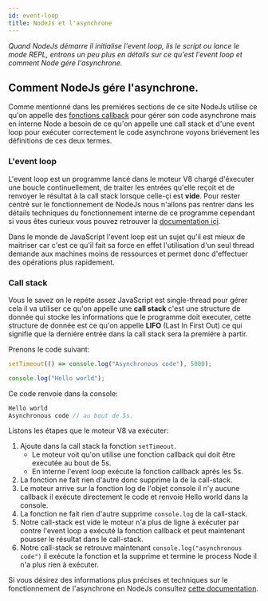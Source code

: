 ```yaml
---
id: event-loop
title: NodeJs et l'asynchrone
---
```

*Quand NodeJs démarre il initialise l'event loop, lis le script ou lance le mode REPL, entrons un peu plus en détails sur ce qu'est l'event loop et comment Node gére l'asynchrone.*

## Comment NodeJs gére l'asynchrone.
Comme mentionné dans les premiéres sections de ce site NodeJs utilise ce qu'on appelle des [fonctions callback](helper/callback) pour gérer son code asynchrone mais en interne Node a besoin de ce qu'on appelle une call stack et d'une event loop pour exécuter correctement le code asynchrone voyons briévement les définitions de ces deux termes.

### L'event loop
L'event loop est un programme lancé dans le moteur V8 chargé d'éxecuter une boucle continuellement, de traiter les entrées qu'elle reçoit et de renvoyer le résultat à la call stack lorsque celle-çi est **vide**. Pour rester centré sur le fonctionnement de NodeJs nous n'allons pas rentrer dans les détails techniques du fonctionnement interne de ce programme cependant si vous êtes curieux vous pouvez retrouver la [documentation içi](http://docs.libuv.org/en/v1.x/).

Dans le monde de JavaScript l'event loop est un sujet qu'il est mieux de maitriser car c'est ce qu'il fait sa force en effet l'utilisation d'un seul thread demande aux machines moins de ressources et permet donc d'effectuer des opérations plus rapidement.

### Call stack
Vous le savez on le repéte assez JavaScript est single-thread pour gérer cela il va utiliser ce qu'on appelle une **call stack** c'est une structure de donnée qui stocke les informations que le programme doit executer, cette structure de donnée est ce qu'on appelle **LIFO** (Last In First Out) ce qui signifie que la derniére entrée dans la call stack sera la premiére à partir.

Prenons le code suivant:

```js
setTimeout(() => console.log("Asynchronous code"), 5000);

console.log("Hello world");
```

Ce code renvoie dans la console:

```js
Hello world
Asynchronous code // au bout de 5s.
```

Listons les étapes que le moteur V8 va exécuter:

1. Ajoute dans la call stack la fonction `setTimeout`.
	* Le moteur voit qu'on utilise une fonction callback qui doit être executée au bout de 5s.
	* En interne l'event loop exécute la fonction callback aprés les 5s.
2. La fonction ne fait rien d'autre donc supprime la de la call-stack.
3. Le moteur arrive sur la fonction log de l'objet console il n'y aucune callback il exécute directement le code et renvoie Hello world dans la console.
4. La fonction ne fait rien d'autre supprime `console.log` de la call-stack.
5. Notre call-stack est vide le moteur n'a plus de ligne à exécuter par contre l'event loop a exécuté la fonction callback et peut maintenant pousser le résultat dans le call-stack.
6. Notre call-stack se retrouve maintenant `console.log("asynchronous code")` il exécute la fonction et la supprime et termine le process Node il n'a plus rien à exécuter.

Si vous désirez des informations plus précises et techniques sur le fonctionnement de l'asynchrone en NodeJs consultez [cette documentation](https://nodejs.org/fr/docs/guides/event-loop-timers-and-nexttick/).
